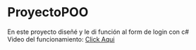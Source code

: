 # ProyectoPOO
En este proyecto diseñé y le di función al form de login con c# 
<br/>
Video del funcionamiento:
<a href='https://youtu.be/55rSRisW-w8' target='_blank'>Click Aqui<a/>
